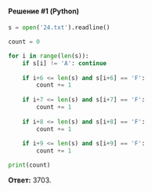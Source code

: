 #### Решение #1 (Python)
```python
s = open('24.txt').readline()

count = 0

for i in range(len(s)):
	if s[i] != 'A': continue
	
	if i+6 <= len(s) and s[i+6] == 'F':
		count += 1
	
	if i+7 <= len(s) and s[i+7] == 'F':
		count += 1
	
	if i+8 <= len(s) and s[i+8] == 'F':
		count += 1
	
	if i+9 <= len(s) and s[i+9] == 'F':
		count += 1

print(count)
```
**Ответ:** 3703.
